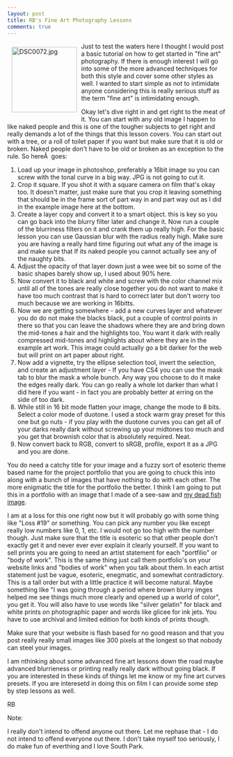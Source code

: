 ```yaml
---
layout: post
title: RB's Fine Art Photography Lessons
comments: true
---
```

<a rel="lightbox" href="/wp-content/uploads/2009/06/DSC0072.jpg"><img title="DSC0072.jpg" src="/wp-content/uploads/2009/06/.thumbs/.DSC0072.jpg" border="0" alt="DSC0072.jpg" hspace="10" vspace="10" width="150" height="150" align="left" /></a>Just to test the waters here I thought I would post a basic tutorial on how to get started in "fine art" photography. If there is enough interest I will go into some of the more advanced techniques for both this style and cover some other styles as well. I wanted to start simple as not to intimidate anyone considering this is really serious stuff as the term "fine art" is intimidating enough.

Okay let's dive right in and get right to the meat of it. You can start with any old image I happen to like naked people and this is one of the tougher subjects to get right and really demands a lot of the things that this lesson covers. You can start out with a tree, or a roll of toilet paper if you want but make sure that it is old or broken. Naked people don't have to be old or broken as an exception to the rule. So hereÂ  goes:
<ol>
	<li>Load up your image in photoshop, preferably a 16bit image su you can screw with the tonal curve in a big way. JPG is not going to cut it.</li>
	<li>Crop it square. If you shot it with a square camera on film that's okay too. It doesn't matter, just make sure that you crop it leaving something that should be in the frame sort of part way in and part way out as I did in the example image here at the bottom.</li>
	<li>Create a layer copy and convert it to a smart object. this is key so you can go back into the blurry filter later and change it. Now run a couple of the blurriness filters on it and crank them up really high. For the basic lesson you can use Gaussian blur with the radius really high. Make sure you are having a really hard time figuring out what any of the image is and make sure that If its naked people you cannot actually see any of the naughty bits.</li>
	<li>Adjust the opacity of that layer down just a wee wee bit so some of the basic shapes barely show up, I used about 90% here.</li>
	<li>Now convert it to black and white and screw with the color channel mix until all of the tones are really close together you do not want to make it have too much contrast that is hard to correct later but don't worry too much because we are working in 16bitts.</li>
	<li>Now we are getting somewhere - add a new curves layer and whatever you do do not make the blacks black, put a couple of control points in there so that you can leave the shadows where they are and bring down the mid-tones a hair and the highlights too. You want it dark with really compressed mid-tones and highlights about where they are in the example art work. This image could actually go a bit darker for the web but will print on art paper about right.</li>
	<li>Now add a vignette, try the ellipse selection tool, invert the selection, and create an adjustment layer - If you have CS4 you can use the mask tab to blur the mask a whole bunch. Any way you choose to do it make the edges really dark. You can go really a whole lot darker than what I did here if you want - in fact you are probably better at erring on the side of too dark.</li>
	<li>While still in 16 bit mode flatten your image, change the mode to 8 bits. Select a color mode of duotone. I used a stock warm gray preset for this one but go nuts - if you play with the duotone curves you can get all of your darks really dark without screwing up your midtones too much and you get that brownish color that is absolutely required. Neat.</li>
	<li>Now convert back to RGB, convert to sRGB, profile, export it as a JPG and you are done.</li>
</ol>
You do need a catchy title for your image and a fuzzy sort of esoteric theme based name for the project portfolio that you are going to chuck this into along with a bunch of images that have nothing to do with each other. The more enigmatic the title for the portfolio the better. I think I am going to put this in a portfolio with an image that I made of a see-saw and <a href="http://photo.rwboyer.com/2009/06/nikon-d200-gets-wet-real-wet/">my dead fish image</a>.

I am at a loss for this one right now but it will probably go with some thing like "Loss #19" or something. You can pick any number you like except really low numbers like 0, 1, etc. I would not go too high with the number though. Just make sure that the title is esoteric so that other people don't exactly get it and never ever ever explain it clearly yourself. If you want to sell prints you are going to need an artist statement for each "portfilio" or "body of work". This is the same thing just call them portfolio's on your website links and "bodies of work" when you talk about them. In each artist statement just be vague, esoteric, enegmatic, and somewhat contradictory. This is a tall order but with a little practice it will become natural. Maybe something like "I was going through a period where brown blurry imges helped me see things much more clearly and opened up a world of color", you get it. You will also have to use words like "silver gelatin" for black and white prints on photographic paper and words like glicee for ink jets. You have to use archival and limited edition for both kinds of prints though.

Make sure that your website is flash based for no good reason and that you post really really small images like 300 pixels at the longest so that nobody can steel your images.

I am nthinking about some advanced fine art lessons down the road maybe advanced blurrieness or printing really really dark without going black. If you are interested in these kinds of things let me know or my fine art curves presets. If you are interesetd in doing this on film I can provide some step by step lessons as well.

RB

Note:

I really don't intend to offend anyone out there. Let me rephase that - I do not intend to offend everyone out there. I don't take myself too seriously, I do make fun of everthing and I love South Park.